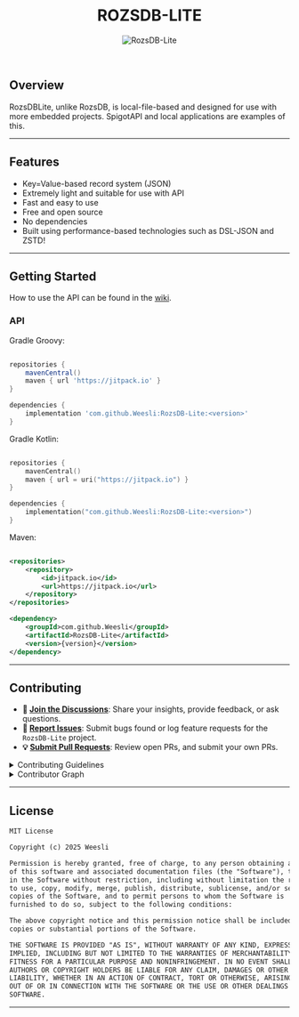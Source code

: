 <p align="center"><h1 align="center">ROZSDB-LITE</h1></p>
<p align="center">
        <img src="https://jitpack.io/v/Weesli/RozsDB-Lite.svg" onclick="window.location.href = 'https://jitpack.io/#Weesli/RozsDB-Lite';" alt="RozsDB-Lite">
</p>
<p align="center">
	<!-- default option, no dependency badges. -->
</p>
<br>

##  Overview

RozsDBLite, unlike RozsDB, is local-file-based and designed for use with more embedded projects. SpigotAPI and local applications are examples of this.

---

##  Features

- Key=Value-based record system (JSON)
- Extremely light and suitable for use with API
- Fast and easy to use
- Free and open source
- No dependencies
- Built using performance-based technologies such as DSL-JSON and ZSTD!


---
##  Getting Started

How to use the API can be found in the [wiki](https://github.com/Weesli/RozsDB-Lite/wiki).

###  API

Gradle Groovy:

```groovy

repositories {
    mavenCentral()
    maven { url 'https://jitpack.io' }
}
```
```groovy
dependencies {
    implementation 'com.github.Weesli:RozsDB-Lite:<version>'
}
```

Gradle Kotlin:

```kotlin

repositories {
    mavenCentral()
    maven { url = uri("https://jitpack.io") }
}
```
```kotlin
dependencies {
    implementation("com.github.Weesli:RozsDB-Lite:<version>")
}
```

Maven:

```xml

<repositories>
    <repository>
        <id>jitpack.io</id>
        <url>https://jitpack.io</url>
    </repository>
</repositories>
```
```xml
<dependency>
    <groupId>com.github.Weesli</groupId>
    <artifactId>RozsDB-Lite</artifactId>
    <version>{version}</version>
</dependency>
```


---

##  Contributing

- **💬 [Join the Discussions](https://github.com/Weesli/RozsDB-Lite/discussions)**: Share your insights, provide feedback, or ask questions.
- **🐛 [Report Issues](https://github.com/Weesli/RozsDB-Lite/issues)**: Submit bugs found or log feature requests for the `RozsDB-Lite` project.
- **💡 [Submit Pull Requests](https://github.com/Weesli/RozsDB-Lite/blob/main/CONTRIBUTING.md)**: Review open PRs, and submit your own PRs.

<details closed>
<summary>Contributing Guidelines</summary>

1. **Fork the Repository**: Start by forking the project repository to your github account.
2. **Clone Locally**: Clone the forked repository to your local machine using a git client.
   ```sh
   git clone https://github.com/Weesli/RozsDB-Lite
   ```
3. **Create a New Branch**: Always work on a new branch, giving it a descriptive name.
   ```sh
   git checkout -b new-feature-x
   ```
4. **Make Your Changes**: Develop and test your changes locally.
5. **Commit Your Changes**: Commit with a clear message describing your updates.
   ```sh
   git commit -m 'Implemented new feature x.'
   ```
6. **Push to github**: Push the changes to your forked repository.
   ```sh
   git push origin new-feature-x
   ```
7. **Submit a Pull Request**: Create a PR against the original project repository. Clearly describe the changes and their motivations.
8. **Review**: Once your PR is reviewed and approved, it will be merged into the main branch. Congratulations on your contribution!
</details>

<details closed>
<summary>Contributor Graph</summary>
<br>
<p align="left">
   <a href="https://github.com{/Weesli/RozsDB-Lite/}graphs/contributors">
      <img src="https://contrib.rocks/image?repo=Weesli/RozsDB-Lite">
   </a>
</p>
</details>

---

##  License

```md
MIT License

Copyright (c) 2025 Weesli

Permission is hereby granted, free of charge, to any person obtaining a copy
of this software and associated documentation files (the "Software"), to deal
in the Software without restriction, including without limitation the rights
to use, copy, modify, merge, publish, distribute, sublicense, and/or sell
copies of the Software, and to permit persons to whom the Software is
furnished to do so, subject to the following conditions:

The above copyright notice and this permission notice shall be included in all
copies or substantial portions of the Software.

THE SOFTWARE IS PROVIDED "AS IS", WITHOUT WARRANTY OF ANY KIND, EXPRESS OR
IMPLIED, INCLUDING BUT NOT LIMITED TO THE WARRANTIES OF MERCHANTABILITY,
FITNESS FOR A PARTICULAR PURPOSE AND NONINFRINGEMENT. IN NO EVENT SHALL THE
AUTHORS OR COPYRIGHT HOLDERS BE LIABLE FOR ANY CLAIM, DAMAGES OR OTHER
LIABILITY, WHETHER IN AN ACTION OF CONTRACT, TORT OR OTHERWISE, ARISING FROM,
OUT OF OR IN CONNECTION WITH THE SOFTWARE OR THE USE OR OTHER DEALINGS IN THE
SOFTWARE.
```
---